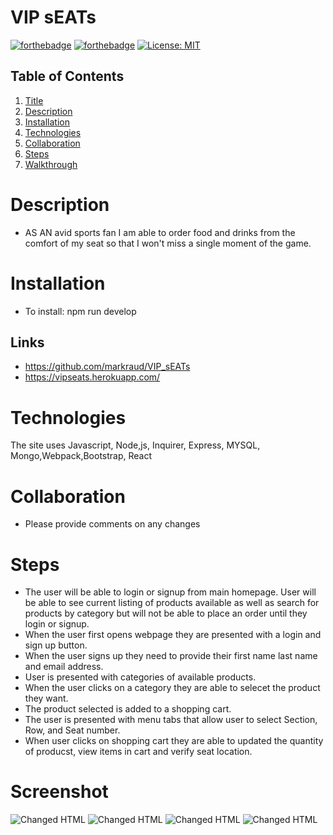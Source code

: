# VIP sEATs

[![forthebadge](https://forthebadge.com/images/badges/uses-html.svg)](https://forthebadge.com)
[![forthebadge](https://forthebadge.com/images/badges/uses-css.svg)](https://forthebadge.com)
[![License: MIT](https://img.shields.io/badge/License-MIT-yellow.svg)](https://opensource.org/licenses/MIT)

## Table of Contents

1. [Title](#title)
2. [Description](#Description)
3. [Installation](#Installation)
4. [Technologies](#Technologies)
5. [Collaboration](#Collaboration)
6. [Steps](#Steps)
7. [Walkthrough](#Screenshot)

# Description

- AS AN avid sports fan
  I am able to order food and drinks from the comfort of my seat so that I won't miss a single moment of the game.

# Installation

- To install: npm run develop

## Links

- https://github.com/markraud/VIP_sEATs
- https://vipseats.herokuapp.com/

# Technologies

The site uses Javascript, Node,js, Inquirer, Express, MYSQL, Mongo,Webpack,Bootstrap, React

# Collaboration

- Please provide comments on any changes

# Steps

- The user will be able to login or signup from main homepage. User will be able to see current listing of products available as well as search for products by category but will not be able to place an order until they login or signup.
- When the user first opens webpage they are presented with a login and sign up button.
- When the user signs up they need to provide their first name last name and email address.
- User is presented with categories of available products.
- When the user clicks on a category they are able to selecet the product they want.
- The product selected is added to a shopping cart.
- The user is presented with menu tabs that allow user to select Section, Row, and Seat number.
- When user clicks on shopping cart they are able to updated the quantity of producst, view items in cart and verify seat location.

# Screenshot

![Changed HTML](./images/vipseats.jpg)
![Changed HTML](./images/loggedin.jpg)
![Changed HTML](./images/food.jpg)
![Changed HTML](./images/checkout.jpg)
